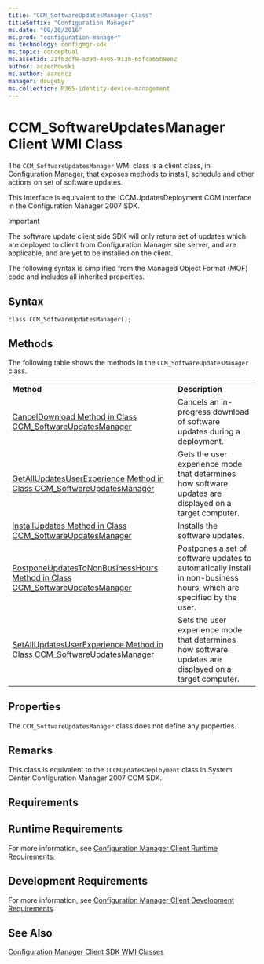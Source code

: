 ```yaml
---
title: "CCM_SoftwareUpdatesManager Class"
titleSuffix: "Configuration Manager"
ms.date: "09/20/2016"
ms.prod: "configuration-manager"
ms.technology: configmgr-sdk
ms.topic: conceptual
ms.assetid: 21f63cf9-a39d-4e05-913b-65fca65b9e62
author: aczechowski
ms.author: aaroncz
manager: dougeby
ms.collection: M365-identity-device-management
---
```

# CCM_SoftwareUpdatesManager Client WMI Class
The `CCM_SoftwareUpdatesManager` WMI class is a client class, in Configuration Manager, that exposes methods to install, schedule and other actions on set of software updates.  

 This interface is equivalent to the ICCMUpdatesDeployment COM interface in the Configuration Manager 2007 SDK.  

> [!IMPORTANT]
>  The software update client side SDK will only return set of updates which are deployed to client from Configuration Manager site server, and are applicable, and are yet to be installed on the client.  

 The following syntax is simplified from the Managed Object Format (MOF) code and includes all inherited properties.  

## Syntax  

```  
class CCM_SoftwareUpdatesManager();  
```  

## Methods  
 The following table shows the methods in the `CCM_SoftwareUpdatesManager` class.  

|||  
|-|-|  
|**Method**|**Description**|  
|[CancelDownload Method in Class CCM_SoftwareUpdatesManager](../../../../../develop/reference/core/clients/sdk/canceldownload-method-in-class-ccm_softwareupdatesmanager.md)|Cancels an in-progress download of software updates during a deployment.|  
|[GetAllUpdatesUserExperience Method in Class CCM_SoftwareUpdatesManager](../../../../../develop/reference/core/clients/sdk/getallupdatesuserexperience-method-in-class-ccm_softwareupdatesmanager.md)|Gets the user experience mode that determines how software updates are displayed on a target computer.|  
|[InstallUpdates Method in Class CCM_SoftwareUpdatesManager](../../../../../develop/reference/core/clients/sdk/installupdates-method-in-class-ccm_softwareupdatesmanager.md)|Installs the software updates.|  
|[PostponeUpdatesToNonBusinessHours Method in Class CCM_SoftwareUpdatesManager](../../../../../develop/reference/core/clients/sdk/postponeupdatestononbusinesshours-method-in-class-ccm_softwareupdatesmanager.md)|Postpones a set of software updates to automatically install in non-business hours, which are specified by the user.|  
|[SetAllUpdatesUserExperience Method in Class CCM_SoftwareUpdatesManager](../../../../../develop/reference/core/clients/sdk/setallupdatesuserexperience-method-in-class-ccm_softwareupdatesmanager.md)|Sets the user experience mode that determines how software updates are displayed on a target computer.|  

## Properties  
 The `CCM_SoftwareUpdatesManager` class does not define any properties.  

## Remarks  
 This class is equivalent to the `ICCMUpdatesDeployment` class in System Center Configuration Manager 2007 COM SDK.  

## Requirements  

## Runtime Requirements  
 For more information, see [Configuration Manager Client Runtime Requirements](../../../../../develop/core/reqs/client-runtime-requirements.md).  

## Development Requirements  
 For more information, see [Configuration Manager Client Development Requirements](../../../../../develop/core/reqs/client-development-requirements.md).  

## See Also  
 [Configuration Manager Client SDK WMI Classes](../../../../../develop/reference/core/clients/sdk/client-sdk-wmi-classes.md)
